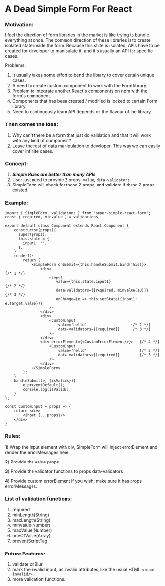 # A Dead Simple Form For React

### Motivation:
I feel the direction of form libraries in the market is like trying to bundle everything at once.
The common direction of these libraries is to create isolated state inside the form.
Because this state is isolated, APIs have to be created for developer to manipulate it, and it's usually an API for specific cases.

Problems: 
1. It usually takes some effort to bend the library to cover certain unique cases.
2. A need to create custom component to work with the Form library.
3. Problem to integrate another React's components on npm with the form's component.
4. Components that has been created / modified is locked to certain Form library.
5. Need to continuously learn API depends on the flavour of the library.

### Then comes the idea:
1. Why can't there be a form that just do validation and that it will work with any kind of component?
2. Leave the rest of data manipulation to developer. This way we can easily cover infinite cases.

### Concept:
1. ***Simple Rules are better than many APIs***
2. User just need to provide 2 props: ```value```, ```data-validators```
3. SimpleForm will check for these 2 props, and validate if these 2 props existed.

### Example:
    import { SimpleForm, validations } from 'super-simple-react-form';
    const { required, minValue } = validations;
    
    export default class Component extends React.Component {
        constructor(props){
          super(props);
          this.state = {
            input1: '',
          };
        }
        render(){
            return (
                <SimpleForm onSubmit={this.handleSubmit.bind(this)}>
                    <div>                                               {/* 1 */}
                        <input
                           value={this.state.input1}                    {/* 2 */} 
                           data-validators={[required, minValue(10)]}   {/* 3 */}
                           onChange={e => this.setState({input1: e.target.value})}
                        />
                    </div>
                    <div>
                        <CustomInput 
                            value='hello'                    {/* 2 */}
                            data-validators={[required]}     {/* 3 */}
                        />
                    </div>
                    <div errorElement={<CustomErrorElement/>}>   {/* 4 */}
                        <CustomInput 
                            value='hello'                        {/* 2 */}
                            data-validators={[required]}         {/* 3 */}
                        />
                    </div>
                </SimpleForm>
            );
        }
        handleSubmit(e, {isValids}){
            e.preventDefault();
            console.log(isValids);
        }
    };
    
    const CustomInput = props => {
        return <div>
            <input {...props}/>
        </div>
    }
### Rules:
**1**) Wrap the input element with div, SimpleForm will inject errorElement and render the errorMessages here.

**2**) Provide the value props.

**3**) Provide the validator functions to props data-validators

**4**) Provide custom errorElement if you wish, make sure it has props errorMessages.

### List of validation functions:
1. required
2. minLength(String) 
3. maxLength(String) 
4. minValue(Number)
5. maxValue(Number)
6. oneOfValue(Array) 
7. preventScriptTag

### Future Features:
1. validate onBlur.
2. mark the invalid input, as invalid attributes, like the usual HTML ```<input invalid/>```
3. more validation functions.